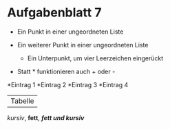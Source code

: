 Aufgabenblatt 7
====
* Ein Punkt in einer ungeordneten Liste

* Ein weiterer Punkt in einer ungeordneten Liste
    * Ein Unterpunkt, um vier Leerzeichen eingerückt
* Statt * funktionieren auch + oder - 

*Eintrag 1
*Eintrag 2
*Eintrag 3
*Eintrag 4 

<table>
    <tr>
        <td>Tabelle</td>
    </tr>
</table>  


*kursiv*, **fett**, ***fett und kursiv*** 
